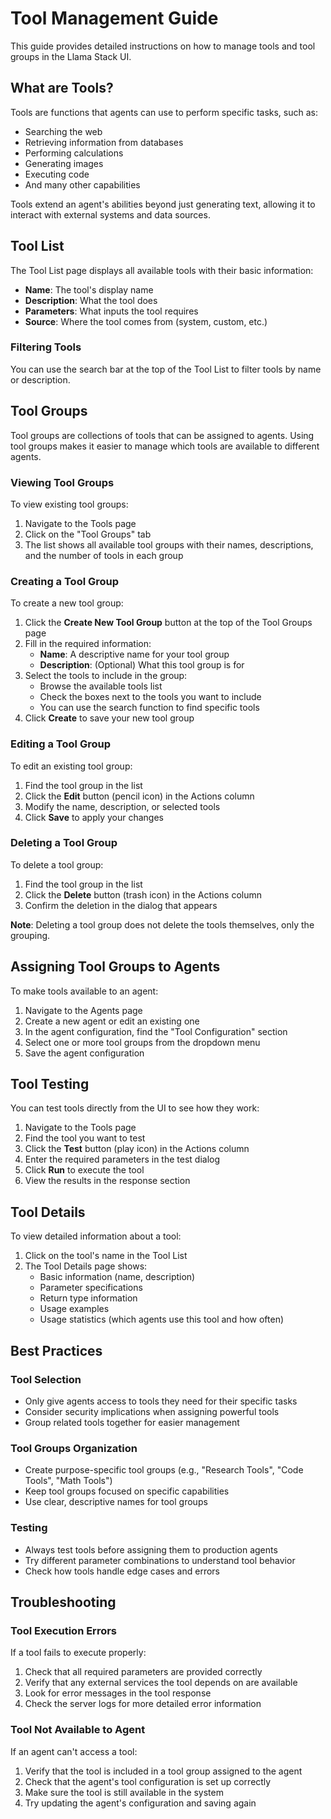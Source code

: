 # Tool Management Guide

This guide provides detailed instructions on how to manage tools and tool groups in the Llama Stack UI.

## What are Tools?

Tools are functions that agents can use to perform specific tasks, such as:

- Searching the web
- Retrieving information from databases
- Performing calculations
- Generating images
- Executing code
- And many other capabilities

Tools extend an agent's abilities beyond just generating text, allowing it to interact with external systems and data sources.

## Tool List

The Tool List page displays all available tools with their basic information:

- **Name**: The tool's display name
- **Description**: What the tool does
- **Parameters**: What inputs the tool requires
- **Source**: Where the tool comes from (system, custom, etc.)

### Filtering Tools

You can use the search bar at the top of the Tool List to filter tools by name or description.

## Tool Groups

Tool groups are collections of tools that can be assigned to agents. Using tool groups makes it easier to manage which tools are available to different agents.

### Viewing Tool Groups

To view existing tool groups:

1. Navigate to the Tools page
2. Click on the "Tool Groups" tab
3. The list shows all available tool groups with their names, descriptions, and the number of tools in each group

### Creating a Tool Group

To create a new tool group:

1. Click the **Create New Tool Group** button at the top of the Tool Groups page
2. Fill in the required information:
   - **Name**: A descriptive name for your tool group
   - **Description**: (Optional) What this tool group is for
3. Select the tools to include in the group:
   - Browse the available tools list
   - Check the boxes next to the tools you want to include
   - You can use the search function to find specific tools
4. Click **Create** to save your new tool group

### Editing a Tool Group

To edit an existing tool group:

1. Find the tool group in the list
2. Click the **Edit** button (pencil icon) in the Actions column
3. Modify the name, description, or selected tools
4. Click **Save** to apply your changes

### Deleting a Tool Group

To delete a tool group:

1. Find the tool group in the list
2. Click the **Delete** button (trash icon) in the Actions column
3. Confirm the deletion in the dialog that appears

**Note**: Deleting a tool group does not delete the tools themselves, only the grouping.

## Assigning Tool Groups to Agents

To make tools available to an agent:

1. Navigate to the Agents page
2. Create a new agent or edit an existing one
3. In the agent configuration, find the "Tool Configuration" section
4. Select one or more tool groups from the dropdown menu
5. Save the agent configuration

## Tool Testing

You can test tools directly from the UI to see how they work:

1. Navigate to the Tools page
2. Find the tool you want to test
3. Click the **Test** button (play icon) in the Actions column
4. Enter the required parameters in the test dialog
5. Click **Run** to execute the tool
6. View the results in the response section

## Tool Details

To view detailed information about a tool:

1. Click on the tool's name in the Tool List
2. The Tool Details page shows:
   - Basic information (name, description)
   - Parameter specifications
   - Return type information
   - Usage examples
   - Usage statistics (which agents use this tool and how often)

## Best Practices

### Tool Selection

- Only give agents access to tools they need for their specific tasks
- Consider security implications when assigning powerful tools
- Group related tools together for easier management

### Tool Groups Organization

- Create purpose-specific tool groups (e.g., "Research Tools", "Code Tools", "Math Tools")
- Keep tool groups focused on specific capabilities
- Use clear, descriptive names for tool groups

### Testing

- Always test tools before assigning them to production agents
- Try different parameter combinations to understand tool behavior
- Check how tools handle edge cases and errors

## Troubleshooting

### Tool Execution Errors

If a tool fails to execute properly:

1. Check that all required parameters are provided correctly
2. Verify that any external services the tool depends on are available
3. Look for error messages in the tool response
4. Check the server logs for more detailed error information

### Tool Not Available to Agent

If an agent can't access a tool:

1. Verify that the tool is included in a tool group assigned to the agent
2. Check that the agent's tool configuration is set up correctly
3. Make sure the tool is still available in the system
4. Try updating the agent's configuration and saving again